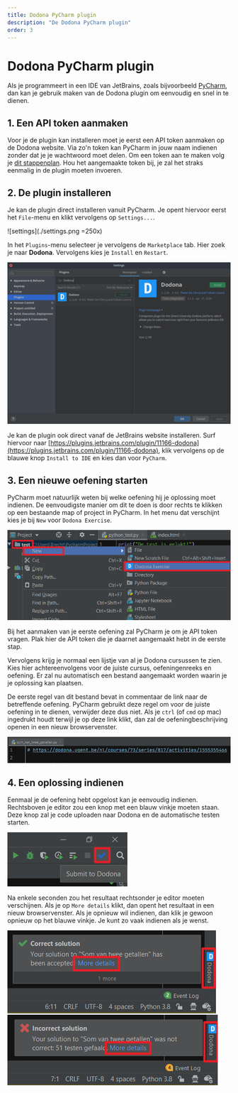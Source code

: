 ```yaml
---
title: Dodona PyCharm plugin
description: "De Dodona PyCharm plugin"
order: 3
---
```


# Dodona PyCharm plugin

Als je programmeert in een IDE van JetBrains, zoals bijvoorbeeld [PyCharm](https://www.jetbrains.com/pycharm/), dan kan je gebruik maken van de Dodona plugin om eenvoudig en snel in te dienen. 

## 1. Een API token aanmaken
Voor je de plugin kan installeren moet je eerst een API token aanmaken op de Dodona website. Via zo'n token kan PyCharm in jouw naam indienen zonder dat je je wachtwoord moet delen. Om een token aan te maken volg je [dit stappenplan](/nl/guides/creating-an-api-token). Hou het aangemaakte token bij, je zal het straks eenmalig in de plugin moeten invoeren.

## 2. De plugin installeren

Je kan de plugin direct installeren vanuit PyCharm. Je opent hiervoor eerst het `File`-menu en klikt vervolgens op `Settings...`.

![settings](./settings.png =250x)

In het `Plugins`-menu selecteer je vervolgens de `Marketplace` tab. Hier zoek je naar **Dodona**. Vervolgens kies je `Install` en `Restart`.

![install plugin](./install_plugin.png)

Je kan de plugin ook direct vanaf de JetBrains website installeren. Surf hiervoor naar [https://plugins.jetbrains.com/plugin/11166-dodona](https://plugins.jetbrains.com/plugin/11166-dodona), klik vervolgens op de blauwe knop `Install to IDE` en kies dan voor `PyCharm`.

## 3. Een nieuwe oefening starten

PyCharm moet natuurlijk weten bij welke oefening hij je oplossing moet indienen. De eenvoudigste manier om dit te doen is door rechts te klikken op een bestaande map of project in PyCharm. In het menu dat verschijnt kies je bij `New` voor `Dodona Exercise`.

![new exercise](./new_exercise.png)

Bij het aanmaken van je eerste oefening zal PyCharm je om je API token vragen. Plak hier de API token die je daarnet aangemaakt hebt in de eerste stap.

Vervolgens krijg je normaal een lijstje van al je Dodona cursussen te zien. Kies hier achtereenvolgens voor de juiste cursus, oefeningenreeks en oefening. Er zal nu automatisch een bestand aangemaakt worden waarin je je oplossing kan plaatsen.

De eerste regel van dit bestand bevat in commentaar de link naar de betreffende oefening. PyCharm gebruikt deze regel om voor de juiste oefening in te dienen, verwijder deze dus niet. Als je `ctrl` (of `cmd` op mac) ingedrukt houdt terwijl je op deze link klikt, dan zal de oefeningbeschrijving openen in een nieuw browservenster.

![link to exercise](./link.png)

## 4. Een oplossing indienen

Eenmaal je de oefening hebt opgelost kan je eenvoudig indienen. Rechtsboven je editor zou een knop met een blauw vinkje moeten staan. Deze knop zal je code uploaden naar Dodona en de automatische testen starten.

![submit to dodona](./check_mark.png)

Na enkele seconden zou het resultaat rechtsonder je editor moeten verschijnen. Als je op `More details` klikt, dan opent het resultaat in een nieuw browservenster. Als je opnieuw wil indienen, dan klik je gewoon opnieuw op het blauwe vinkje. Je kunt zo vaak indienen als je wenst.

![correct solution](./correct_solution.png)
![incorrect solution](./incorrect_solution.png)
